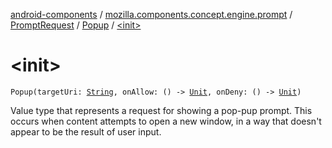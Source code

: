 [android-components](../../../index.md) / [mozilla.components.concept.engine.prompt](../../index.md) / [PromptRequest](../index.md) / [Popup](index.md) / [&lt;init&gt;](./-init-.md)

# &lt;init&gt;

`Popup(targetUri: `[`String`](https://kotlinlang.org/api/latest/jvm/stdlib/kotlin/-string/index.html)`, onAllow: () -> `[`Unit`](https://kotlinlang.org/api/latest/jvm/stdlib/kotlin/-unit/index.html)`, onDeny: () -> `[`Unit`](https://kotlinlang.org/api/latest/jvm/stdlib/kotlin/-unit/index.html)`)`

Value type that represents a request for showing a pop-pup prompt.
This occurs when content attempts to open a new window,
in a way that doesn't appear to be the result of user input.

